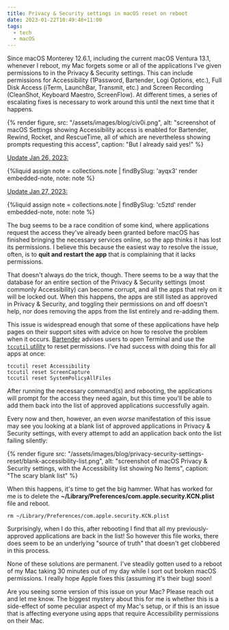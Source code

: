 ```yaml
---
title: Privacy & Security settings in macOS reset on reboot
date: 2023-01-22T10:49:48+11:00
tags:
  - tech
  - macOS
---
```


Since macOS Monterey 12.6.1, including the current macOS Ventura 13.1, whenever I reboot, my Mac forgets some or all of the applications I've given permissions to in the Privacy & Security settings. This can include permissions for Accessibility (1Password, Bartender, Logi Options, etc.), Full Disk Access (iTerm, LaunchBar, Transmit, etc.) and Screen Recording (CleanShot, Keyboard Maestro, ScreenFlow). At different times, a series of escalating fixes is necessary to work around this until the next time that it happens.

{% render figure, src: "/assets/images/blog/civ0i.png", alt: "screenshot of macOS Settings showing Accessibility access is enabled for Bartender, Rewind, Rocket, and RescueTime, all of which are nevertheless showing prompts requesting this access", caption: "But I already said yes!" %}

<ins datetime="2023-01-26T20:59:41+11:00">Update Jan 26, 2023:</ins>

{%liquid
  assign note = collections.note | findBySlug: 'ayqx3'
  render embedded-note, note: note
%}

<ins datetime="2023-01-27T14:57:14+11:00">Update Jan 27, 2023:</ins>

{%liquid
  assign note = collections.note | findBySlug: 'c5ztd'
  render embedded-note, note: note
%}

The bug seems to be a race condition of some kind, where applications request the access they've already been granted before macOS has finished bringing the necessary services online, so the app thinks it has lost its permissions. I believe this because the easiest way to resolve the issue, often, is to **quit and restart the app** that is complaining that it lacks permissions.

That doesn't always do the trick, though. There seems to be a way that the database for an entire section of the Privacy & Security settings (most commonly Accessibility) can become corrupt, and all the apps that rely on it will be locked out. When this happens, the apps are still listed as approved in Privacy & Security, and toggling their permissions on and off doesn't help, nor does removing the apps from the list entirely and re-adding them.

This issue is widespread enough that some of these applications have help pages on their support sites with advice on how to resolve the problem when it occurs. [Bartender](https://www.macbartender.com/b4blog/macOS-Ventura-Permissions/) advises users to open Terminal and use the [`tccutil` utility](https://eclecticlight.co/2020/01/28/a-guide-to-catalinas-privacy-protection-4-tccutil/) to reset permissions. I've had success with doing this for all apps at once:

```shell
tccutil reset Accessibility
tccutil reset ScreenCapture
tccutil reset SystemPolicyAllFiles
```

After running the necessary command(s) and rebooting, the applications will prompt for the access they need again, but this time you'll be able to add them back into the list of approved applications successfully again.

Every now and then, however, an even _worse_ manifestation of this issue may see you looking at a blank list of approved applications in Privacy & Security settings, with every attempt to add an application back onto the list failing silently:

{% render figure src: "/assets/images/blog/privacy-security-settings-reset/blank-accessibility-list.png", alt: "screenshot of macOS Privacy & Security settings, with the Accessibility list showing No Items", caption: "The scary blank list" %}

When this happens, it's time to get the big hammer. What has worked for me is to delete the **~/Library/Preferences/com.apple.security.KCN.plist** file and reboot.

```shell
rm ~/Library/Preferences/com.apple.security.KCN.plist
```

Surprisingly, when I do this, after rebooting I find that all my previously-approved applications are back in the list! So however this file works, there does seem to be an underlying "source of truth" that doesn't get clobbered in this process.

None of these solutions are permanent. I've steadily gotten used to a reboot of my Mac taking 30 minutes out of my day while I sort out broken macOS permissions. I really hope Apple fixes this (assuming it's their bug) soon!

Are you seeing some version of this issue on your Mac? Please reach out and let me know. The biggest mystery about this for me is whether this is a side-effect of some peculiar aspect of my Mac's setup, or if this is an issue that is affecting everyone using apps that require Accessibility permissions on their Mac.
